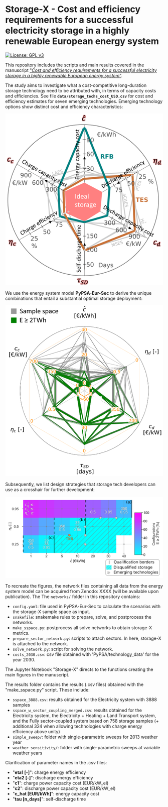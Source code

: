 # Storage-X - Cost and efficiency requirements for a successful electricity storage in a highly renewable European energy system

[![License: GPL v3](https://img.shields.io/badge/License-GPLv3-blue.svg)](https://www.gnu.org/licenses/gpl-3.0)

This repository includes the scripts and main results covered in the manuscript ["_Cost and efficiency requirements for a successful electricity storage
in a highly renewable European energy system_"](https://doi.org/10.48550/arXiv.2208.09169). 

The study aims to investigate what a cost-competitive long-duration storage technology need to be attributed with, in terms of capacity costs and efficiencies. 
See file **`data/storage_techs_cost_USD.csv`** for cost and efficiency estimates for seven emerging technologies. Emerging technology options show distinct cost and efficiency characteristics:

![panel_fig1](existing_sketch_all.png)

We use the energy system model __PyPSA-Eur-Sec__ to derive the unique combinations that entail a substantial optimal storage deployment:

![panel_fig2](Spiderweb.png)

Subsequently, we list design strategies that storage tech developers can use as a crosshair for further development:

![panel_fig3](figure_panel_requirement.png)

To recreate the figures, the network files containing all data from the energy system model can be acquired from Zenodo: XXXX (will be available upon publication). The The `networks/` folder in this repository contains:

- `config.yaml`: file used in PyPSA-Eur-Sec to calculate the scenarios with the storage-X sample space as input.
- `snakefile`: snakemake rules to prepare, solve, and postprocess the networks.
- `make_sspace.py`: postprocess all solve networks to obtain storage-X metrics. 
- `prepare_sector_network.py`: scripts to attach sectors. In here, storage-X is attached to the network.
- `solve_network.py`: script for solving the network.
- `costs_2030.csv`: csv file obtained with 'PyPSA/technology_data' for the year 2030.

The Jupyter Notebook "Storage-X" directs to the functions creating the main figures in the manuscript.

The results folder contains the results (.csv files) obtained with the "make_sspace.py" script. These include:
- `sspace_3888.csv`: results obtained for the Electricity system with 3888 samples
- `sspace_w_sector_coupling_merged.csv`: results obtained for the Electricity system, the Electricity + Heating + Land Transport system, and the Fully sector-coupled system based on 758 storage samples (+ additional 324 when allowing technologies with charge energy efficiency above unity)
- `simple_sweep/`: folder with single-parametric sweeps for 2013 weather year
- `weather_sensitivity/`: folder with single-parametric sweeps at variable weather years

Clarification of parameter names in the .csv files:
- "**eta1 [-]**": charge energy efficiency 
- "**eta2 [-]**": discharge energy efficiency
- "**c1**": charge power capacity cost (EUR/kW_el)
- "**c2**": discharge power capacity cost (EUR/kW_el)
- "**c_hat [EUR/kWh]**": energy capacity cost
- "**tau [n_days]**": self-discharge time
